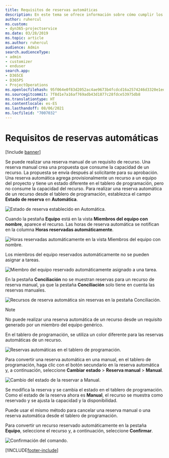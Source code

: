 ```yaml
---
title: Requisitos de reservas automáticas
description: En este tema se ofrece información sobre cómo cumplir los requisitos de reservas automáticas.
author: ruhercul
ms.custom:
- dyn365-projectservice
ms.date: 03/28/2019
ms.topic: article
ms.author: ruhercul
audience: Admin
search.audienceType:
- admin
- customizer
- enduser
search.app:
- D365CE
- D365PS
- ProjectOperations
ms.openlocfilehash: 95f064e0f83d2052ac4ae9673b4fcdcd16a2574246d3320e1ed3798cd6ff062b
ms.sourcegitcommit: 7f8d1e7a16af769adb43d1877c28fdce53975db8
ms.translationtype: HT
ms.contentlocale: es-ES
ms.lasthandoff: 08/06/2021
ms.locfileid: "7007032"
---
```

# <a name="soft-book-requirements"></a>Requisitos de reservas automáticas

[!include [banner](../includes/psa-now-project-operations.md)]

Se puede realizar una reserva manual de un requisito de recurso. Una reserva manual crea una propuesta que consume la capacidad de un recurso. La propuesta se envía después al solicitante para su aprobación. Una reserva automática agrega provisionalmente un recurso a un equipo del proyecto y tiene un estado diferente en el tablero de programación, pero no consume la capacidad del recurso. Para realizar una reserva automática de un recurso desde el tablero de programación, establezca el campo **Estado de reserva** en **Automática**.

![Estado de reserva establecido en Automática.](media/Resource-Management-image77.png)

Cuando la pestaña **Equipo** está en la vista **Miembros del equipo con nombre**, aparece el recurso. Las horas de reserva automática se notifican en la columna **Horas reservadas automáticamente**.

![Horas reservadas automáticamente en la vista Miembros del equipo con nombre.](media/Resource-Management-image78.png)

Los miembros del equipo reservados automáticamente no se pueden asignar a tareas.

![Miembro del equipo reservado automáticamente asignado a una tarea.](media/Resource-Management-image79.png)

En la pestaña **Conciliación** no se muestran reservas para un recurso de reserva manual, ya que la pestaña **Conciliación** solo tiene en cuenta las reservas manuales.

![Recursos de reserva automática sin reservas en la pestaña Conciliación.](media/Resource-Management-image80.png)

> [!NOTE]
> No puede realizar una reserva automática de un recurso desde un requisito generado por un miembro del equipo genérico.

En el tablero de programación, se utiliza un color diferente para las reservas automáticas de un recurso.

![Reservas automáticas en el tablero de programación.](media/Resource-Management-image81.png)

Para convertir una reserva automática en una manual, en el tablero de programación, haga clic con el botón secundario en la reserva automática y, a continuación, seleccione **Cambiar estado** \> **Reserva manual** \> **Manual**.

![Cambio del estado de la reservar a Manual.](media/Resource-Management-image82.png)

Se modifica la reserva y se cambia el estado en el tablero de programación. Como el estado de la reserva ahora es **Manual**, el recurso se muestra como reservado y se ajusta la capacidad y la disponibilidad.

Puede usar el mismo método para cancelar una reserva manual o una reserva automática desde el tablero de programación.

Para convertir un recurso reservado automáticamente en la pestaña **Equipo**, seleccione el recurso y, a continuación, seleccione **Confirmar**.

![Confirmación del comando.](media/Resource-Management-image83.png)


[!INCLUDE[footer-include](../includes/footer-banner.md)]